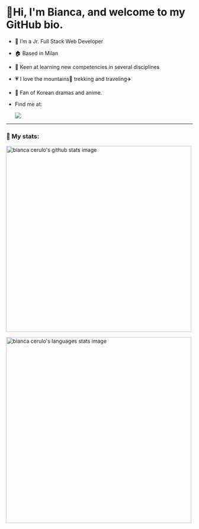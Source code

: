 # 👋Hi, I'm Bianca, and welcome to my GitHub bio.
  - 🌱 I’m a Jr. Full Stack Web Developer 
  - :house: Based in Milan
  - :pencil: Keen at learning new competencies in several disciplines
  - :heartpulse: I love the mountains:sunrise_over_mountains: trekking and traveling:airplane:
  - 👀 Fan of Korean dramas and anime.
  - Find me at: 

    <a href="https://www.linkedin.com/in/bianca-cerulo/">
      <img src="https://img.shields.io/badge/LinkedIn-0077B5?style=for-the-badge&logo=linkedin&logoColor=white"/>
    <a/>
    
<hr>

### :mag_right: My stats:
  <p>
    <img width="500" src="https://github-readme-stats.vercel.app/api?username=Bice93&show_icons=true&theme=panda" alt="bianca cerulo's github stats image">
  </p>
  <p>
    <img width="500" src="https://github-readme-stats.vercel.app/api/top-langs/?username=Bice93&layout=compact&theme=panda" alt="bianca cerulo's languages stats image">
  </p>

<!--
**Bice93/Bice93** is a ✨ _special_ ✨ repository because its `README.md` (this file) appears on your GitHub profile.
-->
